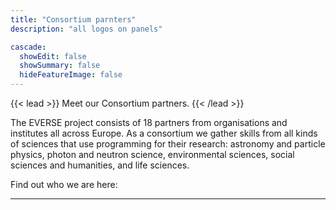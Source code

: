 ```yaml
---
title: "Consortium parnters"
description: "all logos on panels"

cascade:
  showEdit: false
  showSummary: false
  hideFeatureImage: false
---
```


{{< lead >}}
Meet our Consortium partners.
{{< /lead >}}

The EVERSE project consists of 18 partners from organisations and institutes all across Europe. As a consortium we gather skills from all kinds of sciences that use programming for their research: astronomy and particle physics, photon and neutron science, environmental sciences, social sciences and humanities, and life sciences.

Find out who we are here:

---
